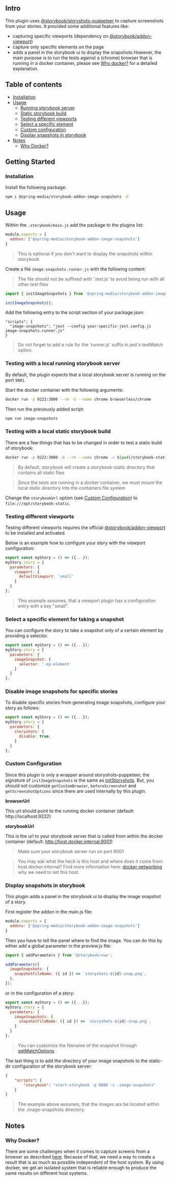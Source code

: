 ## Intro

This plugin uses [@storybook/storyshots-puppeteer](https://github.com/storybookjs/storybook/tree/master/addons/storyshots/storyshots-puppeteer) to capture screenshots from your stories.
It provided some additional features like:
- capturing specific viewports (dependency on [@storybook/addon-viewport](https://github.com/storybookjs/storybook/tree/master/addons/viewport))
- capture only specific elements on the page
- adds a panel in the storybook ui to display the snapshots
However, the main purpose is to run the tests against a (chrome) browser that is running in a docker container, please see [Why docker?](#why-docker) for a detailed explanation.


## Table of contents
- [Installation](#installation)
- [Usage](#usage)
    - [Running storybook server](#testing-with-a-local-running-storybook-server)
    - [Static storybook build](#testing-with-a-local-static-storybook-build)
    - [Testing different viewports](#testing-different-viewports)
    - [Select a specific element](#select-a-specific-element-for-taking-a-snapshot)
    - [Custom configuration](#custom-configuration)
    - [Display snapshots in storybook](#display-snapshots-in-storybook)
- [Notes](#notes)
    - [Why Docker?](#why-docker)

## Getting Started

### Installation

Install the following package:

```sh
npm i @spring-media/storybook-addon-image-snapshots -D
```

## Usage

Within the `.storybook/main.js` add the package to the plugins list:

```javascript
module.exports = {
  addons: ['@spring-media/storybook-addon-image-snapshots']
}
```

> This is optional if you don't want to display the snapshots within storybook

Create a file `image-snapshots.runner.js` with the following content:

> The file should not be suffixed with '.test.js' to avoid being run with all other test files

```javascript
import { initImageSnapshots } from '@spring-media/storybook-addon-image-snapshots';

initImageSnapshots();
```

Add the following entry to the script section of your package.json:
```
"scripts": {
  "image-snapshots": "jest --config your-specific-jest.config.js image-snapshots.runner.js"
}
```

> Do not forget to add a rule for the 'runner.js' suffix in jest's testMatch option.

### Testing with a local running storybook server

By default, the plugin expects that a local storybook server is running on the port `9001`.

Start the docker container with the following arguments:
```sh
docker run -p 9222:3000 --rm -d --name chrome browserless/chrome
```

Then run the previously added script:
```sh
npm run image-snapshots
```

### Testing with a local static storybook build

There are a few things that has to be changed in order to test a static build of storybook:

```sh
docker run -p 9222:3000 -d --rm --name chrome -v $(pwd)/storybook-static/:/opt/storybook-static browserless/chrome
```

> By default, storybook will create a storybook-static directory that contains all static files

> Since the tests are running in a docker container, we must mount the local static directory into the containers file system

Change the `storybookUrl` option (see [Custom Configuration](#custom-configuration)) to `file:///opt/storybook-static`.

### Testing different viewports

Testing different viewports requires the official [@storybook/addon-viewport](https://github.com/storybookjs/storybook/tree/master/addons/viewport) to be installed and activated.

Below is an example how to configure your story with the viewport configuration:

```javascript
export const myStory = () => ({...});
myStory.story = {
  parameters: {
    viewport: {
      defaultViewport: 'small'
    }
  }
};
```

> This example assumes, that a viewport plugin has a configuration entry with a key "small".

### Select a specific element for taking a snapshot

You can configure the story to take a snapshot only of a certain element by providing a selector.

```javascript
export const myStory = () => ({...});
myStory.story = {
  parameters: {
    imageSnapshot: {
      selector: '.my-element'
    }
  }
};
```

### Disable image snapshots for specific stories

To disable specific stories from generating image snapshots, configure your story as follows:

```javascript
export const myStory = () => ({...});
myStory.story = {
  parameters: {
    storyshots: {
      disable: true,
    }
  }
};
```

### Custom Configuration

Since this plugin is only a wrapper around storyshots-puppeteer, the signature of `initImageSnapshots` is the same as [initStoryshots](https://github.com/storybookjs/storybook/tree/next/addons/storyshots/storyshots-puppeteer#imagesnapshots).
But, you should not customize `getCustomBrowser`, `beforeScreenshot` and `getScreenshotOptions` since there are used internally by this plugin.

**browserUrl**

This url should point to the running docker container (default: http://localhost:9222)

**storybookUrl**

This is the url to your storybook server that is called from within the docker container (default: http://host.docker.internal:9001)

> Make sure your storybook server run on port 9001

> You may ask what the heck is this host and where does it come from: host.docker.internal? Find more information here: [docker networking](https://docs.docker.com/docker-for-mac/networking/) why we need to set this host.

### Display snapshots in storybook

This plugin adds a panel in the storybook ui to display the image snapshot of a story.

First register the addon in the main.js file:

```javascript
module.exports = {
  addons: ['@spring-media/storybook-addon-image-snapshots']
}
```

Then you have to tell the panel where to find the image. You can do this by either add a global parameter in the preview.js file:
```javascript
import { addParameters } from '@storybook/vue';

addParameters({
  imageSnapshots: {
    snapshotFileName: ({ id }) => `storyshots-${id}-snap.png`,
  },
});
```
or in the configuration of a story:

```javascript
export const myStory = () => ({...});
myStory.story = {
  parameters: {
    imageSnapshots: {
      snapshotFileName: ({ id }) => `storyshots-${id}-snap.png`,
    }
  }
};
```

> You can customize the filename of the snapshot through [getMatchOptions](https://github.com/storybookjs/storybook/tree/master/addons/storyshots/storyshots-puppeteer#specifying-options-to-jest-image-snapshots)

The last thing is to add the directory of your image snapshots to the static-dir configuration of the storybook server:

```json
{
    "scripts": {
        "storybook": "start-storybook -p 8888 -s .image-snapshots"
    }
}
```

> The example above assumes, that the images are be located within the .image-snapshots directory.

## Notes

### Why Docker?

There are some challenges when it comes to capture screens from a browser as described [here](https://storybook.js.org/docs/testing/automated-visual-testing/#challenges).
Because of that, we need a way to create a result that is as much as possible independent of the host system. 
By using docker, we get an isolated system that is reliable enough to produce the same results on different host systems.

